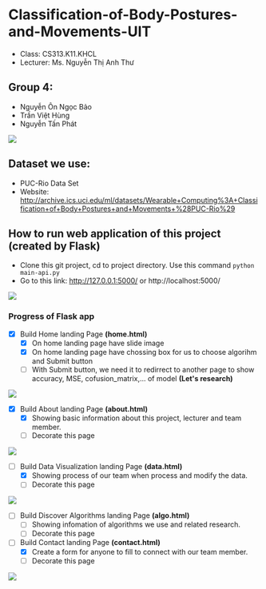 # Classification-of-Body-Postures-and-Movements-UIT
- Class: CS313.K11.KHCL
- Lecturer: Ms. Nguyễn Thị Anh Thư

## Group 4:
<ul>
    <li> Nguyễn Ôn Ngọc Bảo
    <li> Trần Việt Hùng
    <li> Nguyễn Tấn Phát
</ul>

![](https://i.imgur.com/N7N8qy5.png?1)

## Dataset we use:
- PUC-Rio Data Set
- Website: http://archive.ics.uci.edu/ml/datasets/Wearable+Computing%3A+Classification+of+Body+Postures+and+Movements+%28PUC-Rio%29

## How to run web application of this project (created by Flask)

- Clone this git project, cd to project directory. Use this command ``python main-api.py`` 
- Go to this link: http://127.0.0.1:5000/ or http://localhost:5000/

![](https://i.imgur.com/8WCYlDD.png?1)

### Progress of Flask app
- [X] Build Home landing Page **(home.html)**
    - [X] On home landing page have slide image
    - [X] On home landing page have chossing box for us to choose algorihm  and Submit button
    - [ ] With Submit button, we need it to redirrect to another page to show accuracy, MSE, cofusion_matrix,... of model **(Let's research)**

![](https://i.imgur.com/N7N8qy5.png?1)

- [X] Build About landing Page **(about.html)**
    - [X] Showing basic information about this project, lecturer and team member.
    - [ ] Decorate this page

![](https://i.imgur.com/VOrEHiR.png?1)

- [ ] Build Data Visualization landing Page **(data.html)**
    - [X] Showing process of our team when process and modify the data.
    - [ ] Decorate this page
    
 ![](https://i.imgur.com/tmvl3T8.png?1)
    
- [ ] Build Discover Algorithms landing Page **(algo.html)**
    - [ ] Showing infomation of algorithms we use and related research.
    - [ ] Decorate this page
    
- [ ] Build Contact landing Page **(contact.html)**
    - [X] Create a form for anyone to fill to connect with our team member.
    - [ ] Decorate this page

![](https://i.imgur.com/IAEBZuo.png?1)
